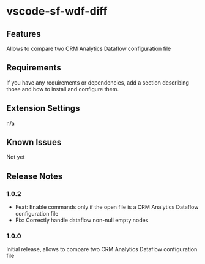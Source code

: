 # vscode-sf-wdf-diff

## Features

Allows to compare two CRM Analytics Dataflow configuration file

## Requirements

If you have any requirements or dependencies, add a section describing those and how to install and configure them.

## Extension Settings

n/a

## Known Issues

Not yet

## Release Notes

### 1.0.2

- Feat: Enable commands only if the open file is a CRM Analytics Dataflow configuration file
- Fix: Correctly handle dataflow non-null empty nodes


### 1.0.0

Initial release, allows to compare two CRM Analytics Dataflow configuration file
